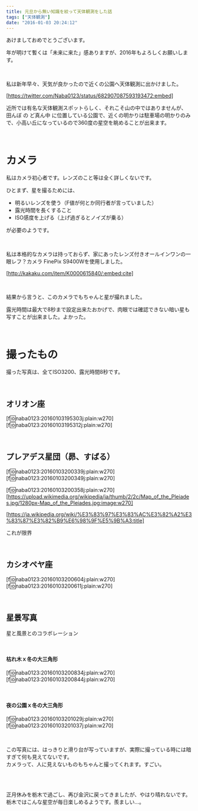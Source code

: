 ```yaml
---
title: 元旦から無い知識を絞って天体観測をした話
tags: ["天体観測"]
date: "2016-01-03 20:24:12"
---
```


あけましておめでとうございます。

年が明けて暫くは「未来に来た」感ありますが、2016年もよろしくお願いします。

<br>

私は新年早々、天気が良かったので近くの公園へ天体観測に出かけました。

[https://twitter.com/Naba0123/status/682907087593193472:embed]

近所では有名な天体観測スポットらしく、それこそ山の中ではありませんが、  
田んぼ の ど真ん中 に位置している公園で、近くの明かりは駐車場の明かりのみで、小高い丘になっているので360度の星空を眺めることが出来ます。

<!-- more -->

<br>

# カメラ

私はカメラ初心者です。レンズのこと等は全く詳しくないです。

ひとまず、星を撮るためには、  

* 明るいレンズを使う（F値が何とか同行者が言っていました）
* 露光時間を長くすること
* ISO感度を上げる（上げ過ぎるとノイズが乗る）

が必要のようです。

<br>

私は本格的なカメラは持っておらず、家にあったレンズ付きオールインワンの一眼レフ？カメラ FinePix S9400Wを使用しました。

[http://kakaku.com/item/K0000615840/:embed:cite]

<br>

結果から言うと、このカメラでもちゃんと星が撮れました。

露光時間は最大で8秒まで設定出来たおかげで、肉眼では確認できない暗い星も写すことが出来ました。よかった。

<br>

# 撮ったもの

撮った写真は、全てISO3200、露光時間8秒です。

<br>

## オリオン座

[f:id:naba0123:20160103195303j:plain:w270]
[f:id:naba0123:20160103195312j:plain:w270]

<br>

## プレアデス星団（昴、すばる）

[f:id:naba0123:20160103200339j:plain:w270]
[f:id:naba0123:20160103200349j:plain:w270]

[f:id:naba0123:20160103200358j:plain:w270]
[https://upload.wikimedia.org/wikipedia/ja/thumb/2/2c/Map_of_the_Pleiades.jpg/1280px-Map_of_the_Pleiades.jpg:image:w270]

[https://ja.wikipedia.org/wiki/%E3%83%97%E3%83%AC%E3%82%A2%E3%83%87%E3%82%B9%E6%98%9F%E5%9B%A3:title]

これが限界

<br>

## カシオペヤ座

[f:id:naba0123:20160103200604j:plain:w270]
[f:id:naba0123:20160103200611j:plain:w270]

<br>

## 星景写真

星と風景とのコラボレーション

<br>

#### 枯れ木ｘ冬の大三角形

[f:id:naba0123:20160103200834j:plain:w270]
[f:id:naba0123:20160103200844j:plain:w270]

<br>

#### 夜の公園ｘ冬の大三角形

[f:id:naba0123:20160103201029j:plain:w270]
[f:id:naba0123:20160103201037j:plain:w270]

<br>

この写真には、はっきりと滑り台が写っていますが、実際に撮っている時には暗すぎて何も見えてないです。  
カメラって、人に見えないものもちゃんと撮ってくれます。すごい。

<br>

<br>

正月休みを栃木で過ごし、再び金沢に戻ってきましたが、やはり晴れないです。  
栃木ではこんな星空が毎日楽しめるようです。羨ましい…。

<br>

<br>
